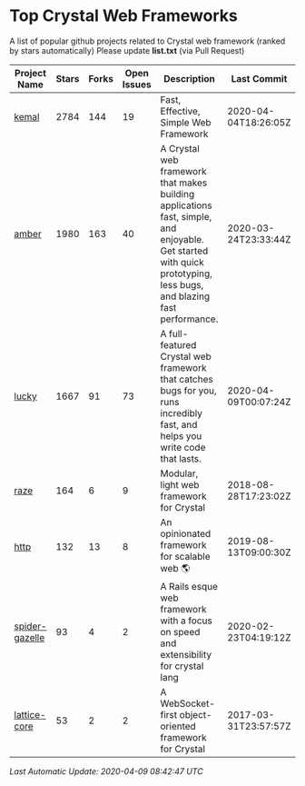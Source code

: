 # Top Crystal Web Frameworks

A list of popular github projects related to Crystal web framework (ranked by stars automatically)
Please update **list.txt** (via Pull Request)

| Project Name | Stars | Forks | Open Issues | Description | Last Commit |
| ------------ | ----- | ----- | ----------- | ----------- | ----------- |
| [kemal](https://github.com/kemalcr/kemal) |2784|144|19|Fast, Effective, Simple Web Framework|2020-04-04T18:26:05Z|
| [amber](https://github.com/amberframework/amber) |1980|163|40|A Crystal web framework that makes building applications fast, simple, and enjoyable. Get started with quick prototyping, less bugs, and blazing fast performance.|2020-03-24T23:33:44Z|
| [lucky](https://github.com/luckyframework/lucky) |1667|91|73|A full-featured Crystal web framework that catches bugs for you, runs incredibly fast, and helps you write code that lasts.|2020-04-09T00:07:24Z|
| [raze](https://github.com/samueleaton/raze) |164|6|9|Modular, light web framework for Crystal|2018-08-28T17:23:02Z|
| [http](https://github.com/onyxframework/http) |132|13|8|An opinionated framework for scalable web 🌎|2019-08-13T09:00:30Z|
| [spider-gazelle](https://github.com/spider-gazelle/spider-gazelle) |93|4|2|A Rails esque web framework with a focus on speed and extensibility for crystal lang|2020-02-23T04:19:12Z|
| [lattice-core](https://github.com/jasonl99/lattice-core) |53|2|2|A WebSocket-first object-oriented framework for Crystal|2017-03-31T23:57:57Z|

*Last Automatic Update: 2020-04-09 08:42:47 UTC*
